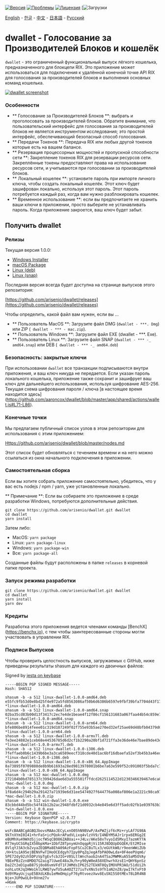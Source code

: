 [![Версия](https://img.shields.io/github/release/arisenio/dwallet/all.svg)](https://github.com/arisenio/dwallet/releases)
[![Проблемы](https://img.shields.io/github/issues/arisenio/dwallet.svg)](https://github.com/arisenio/dwallet/issues)
[![Лицензия](https://img.shields.io/badge/license-MIT-blue.svg)](https://raw.githubusercontent.com/arisenio/dwallet/master/LICENSE)
[![Загрузки](https://img.shields.io/github/downloads/arisenio/dwallet/total.svg)

[English](https://github.com/arisenio/dwallet/blob/master/README.md) - [한글](https://github.com/arisenio/dwallet/blob/master/README.kr.md) - [中文](https://github.com/arisenio/dwallet/blob/master/README.zh.md) - [日本語](https://github.com/arisenio/dwallet/blob/master/README.ja.md) - [Русский](https://github.com/arisenio/dwallet/blob/master/README.ru.md)

# dwallet - Голосование за Производителей Блоков и кошелёк

`dwallet` - это ограниченный функциональный выпуск лёгкого кошелька, предназначенного для блокцепи RIX. Это приложение может использоваться для подключения к удалённой конечной точке API RIX для голосования за производителей блоков и выполнения основных команд кошелька.


[![dwallet screenshot](https://raw.githubusercontent.com/arisenio/dwallet/master/dwallet.png)](https://raw.githubusercontent.com/arisenio/dwallet/master/dwallet.png)

### Особенности

- ** Голосование за Производителей Блоков **: выбрать и проголосовать за производителей блоков. Обратите внимание, что пользовательский интерфейс для голосования за производителей блоков не является инструментом исследования; это простой интерфейс, обеспечивающий безопасный способ голосования.
- ** Передачи Токенов **: Передача RIX или любых другой токенов которые есть на вашем балансе.
- ** Резервация процессорных мощностей и пропускной способности сети **: Закрепление токенов RIX для резервации ресурсов сети. Закреплённые токены предоставляют права на использование ресурсов сети, и учитываются при голосовании за производителей блоков.
- ** Локальный кошелек **: установите пароль при импорте личного ключа, чтобы создать локальный кошелёк. Этот ключ будет зашифрован локально, используя этот пароль. Этот пароль потребуется каждый раз, когда вам нужно разблокировать кошелек.
- ** Временное использование **: если вы предпочитаете не хранить ваши ключи в приложении, просто выберите не устанавливать пароль. Когда приложение закроется, ваш ключ будет забыт.

## Получить dwallet

### Релизы

Текущая версия 1.0.0:

- [Windows Installer](https://github.com/arisenio/dwallet/releases/download/v1.1.0/win-dwallet-1.0.0.exe)
- [macOS Package](https://github.com/arisenio/dwallet/releases/download/v1.1.0/mac-dwallet-1.0.0.dmg)
- [Linux (deb)](https://github.com/arisenio/dwallet/releases/download/v1.1.0/linux-dwallet-1.0.0-amd64.deb)
- [Linux (snap)](https://github.com/arisenio/dwallet/releases/download/v1.1.0/linux-dwallet-1.0.0-amd64.snap)

Последняя версия всегда будет доступна на странице выпусков этого репозитория:

[https://github.com/arisenio/dwallet/releases](https://github.com/arisenio/dwallet/releases)

Чтобы определить, какой файл вам нужен, если вы ...

- ** Пользователь MacOS **: Загрузите файл DMG (`dwallet - ***. Dmg`) или ZIP (` dwallet - *** - mac.zip`).
- ** Пользователь Windows **: Загрузите файл EXE (dwallet - ***. Exe).
- ** Пользователь Linux **: Загрузите файл SNAP (`dwallet - *** -_ amd64.snap`) или DEB (` dwallet - *** -_ amd64.deb`)

### Безопасность: закрытые ключи

При использовании `dwallet` все транзакции подписываются внутри приложения, и ваш ключ никуда не передается. Если указан пароль локального кошелька, приложение также сохранит и зашифрует ваш ключ для дальнейшего использования, используя шифрование AES-256. Текущая схема шифрования пароля / ключа [в настоящее время находится здесь] (https://github.com/aaroncox/dwallet/blob/master/app/shared/actions/wallet.js#L71-L86).

### Конечные точки

Мы предлагаем публичный список узлов в этом репозитории для использования с этим приложением:

[Https://github.com/arisenio/dwallet/blob/master/nodes.md](https://github.com/arisenio/dwallet/blob/master/nodes.md)

Этот список будет обновляться с течением времени и на него можно ссылаться из окна начального подключения в приложении.

### Самостоятельная сборка

Если вы хотите собрать приложение самостоятельно, убедитесь, что у вас есть nodejs / npm / yarn, уже установленные локально.

** Примечание **: Если вы собираете это приложение в среде разработки Windows, потребуются дополнительные действия.

```
git clone https://github.com/arisenio/dwallet.git dwallet
cd dwallet
yarn install
```

Затем либо:

- MacOS: `yarn package`
- Linux: `yarn package-linux`
- Windows: `yarn package-win`
- Все: `yarn package-all`

Созданные файлы будут расположены в папке `releases` в корневой папке проекта.

### Запуск режима разработки

```
git clone https://github.com/arisenio/dwallet.git dwallet
cd dwallet
yarn install
yarn dev
```

### Кредиты

Разработка этого приложения ведется членами команды [BenchX] (https://benchx.io), с тем чтобы заинтересованные стороны могли участвовать в управлении RIX.

### Подписи Выпусков

Чтобы проверить целостность выпусков, загружаемых с GitHub, ниже приведены результаты shasum для каждого из двоичных файлов:

Signed by [jesta on keybase](https://keybase.io/jesta)

```
-----BEGIN PGP SIGNED MESSAGE-----
Hash: SHA512

shasum -b -a 512 linux-dwallet-1.0.0-amd64.deb
e55fc9fb53d0e8bd25f4e972a5fd8563086af50b6d6386b6597e9fbf39bfa7704d43f1778f236fe5e56b548eb7ce8a01ebd16884e787d68661475057636ec55e *linux-dwallet-1.0.0-amd64.deb
shasum -b -a 512 linux-dwallet-1.0.0-amd64.snap
02ba35cd83b00d13f3417c2ec7e4de1beae4f12f86cf156131683a067faa44b54c859e76f8aa6d57c245fc1d21437e347c1e1be077d2a319329967a67db23b30 *linux-dwallet-1.0.0-amd64.snap
shasum -b -a 512 linux-dwallet-1.0.0-arm64.deb
bfe806be8914feee01c319d107249f02f755e93b5ae270ed32ef25ae69d48bfb04379d65329ac5209baf2ff082c98c17de668d7f735826fdd6177550d50b4431 *linux-dwallet-1.0.0-arm64.deb
shasum -b -a 512 linux-dwallet-1.0.0-armv7l.deb
fe3ee24882e1ceb68e44536785d6d2cf1b2290a20bf1d721ffa3e36de46e7bae89de43e3bc29b2762b81abc1d1a0b68d0f494d6532305aa9433aebbadfaddba9 *linux-dwallet-1.0.0-armv7l.deb
shasum -b -a 512 linux-dwallet-1.0.0-i386.deb
7feffaeb0b6c1439b6be3a3ca6589eecf318cde40d1ac6bf16dbaefa52ef3b45b3a46ed1f5e0274922c119e32915855b533f85a71ca03474a826030269a44108 *linux-dwallet-1.0.0-i386.deb
shasum -b -a 512 linux-dwallet-1.0.0-x86_64.AppImage
8a73895f0709880de8b9b61693a28ed9813978001b6be7a63e599f52c091003f5bda7c7c69191270e4f25c2ec4b3d2cc22d49b777d206353bd4095b505b32bb6 *linux-dwallet-1.0.0-x86_64.AppImage
shasum -b -a 512 mac-dwallet-1.0.0.dmg
272104b0bd785137c399426dae6d3a555501f7fdcd2625114522d1230346639467e6ca803207f7af976a32a4d66277d202528eb1329a31a877b1dc79dac45eda *mac-dwallet-1.0.0.dmg
shasum -b -a 512 mac-dwallet-1.0.0.zip
1f8a6d4c294b29a291427a71939e6d31ee5474927f644776a008af806e1a2221c98ca97fba924a6b6c6d1bdc9290a56011a6cc00ea23d9c8ff5557319bd67584 *mac-dwallet-1.0.0.zip
shasum -b -a 512 win-dwallet-1.0.0.exe
83cbbd44bd5bc54f41b12b2ac2948fdbf21d0932cb4e845e6d3ff5adc02fb1e039763b3a3a08e9cdf556c8e234af492bc9178897699b6012017200c798fc2e98 *win-dwallet-1.0.0.exe
-----BEGIN PGP SIGNATURE-----
Version: Keybase OpenPGP v2.0.77
Comment: https://keybase.io/crypto

wsFcBAABCgAGBQJbovsMAAoJECyLxnO05hN9BVwP/AxPWZjzf6cMz+ryLAf7G98A
9kTnXYmI0I41+hrFaS+icPQokrAPadVLixq4vlzVV9/I4NDYM5AJr1rpx6ERGg2E
eBUMhXu49WXdSjjocfWSqCBO86ZABUai++J4Lv/AKe58xTvyoId5MxyI7azmKY7A
RT7myUCSGRqIX50bpkMa+1DbfZ8TpnymUnOqqpRjVi15RJ8DQUpDGQEK/Et2MIse
8VlqYJ3A3cbZvyaZEQBMa8EhA09AzFopFSCu2CBuTLx3/eGUtkW8/r9eenWWiZUb
/H+ktu1A95ejBENVFwTIHoOCEdgyh7Ipy0PqZqJegAfbPAO0wLda+0F4eePUqm6/
5PE72dy92zh5DPzVpTgEvfcbJIG+V0SLtlWnchaob2nA4TSaJMWMKuA55aM5OVAy
YBEePBzZzn8MDQ7G2aig7lUweE48aJk/h+y90yW0eA58XEhwrhXzsE1+QHY6pnSz
Da2Zt2eD1paB87Sj0o86vmVFdT1FJHMdsIP62S2TEkNT0QyIMOVPR3AO/51dUi2h
nohLutKJqIHWo1klLRWQ7ywfU5uA4OZT27iuTvXNs5s9fh1aN2nZ8/pwI7kTxFt0
8d9YMayUcjspE5BXdLKBu1eMmOHqiyF76yRtvoezXwv8EuSN15S0tMEv78LDR4N8
Nje+JUP0wUL0+9Vnm27v
=HGmk
-----END PGP SIGNATURE-----
```
